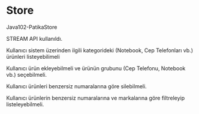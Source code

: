 # Store
Java102-PatikaStore

STREAM API kullanıldı.

Kullanıcı sistem üzerinden ilgili kategorideki (Notebook, Cep Telefonları vb.) ürünleri listeyebilimeli

Kullanıcı ürün ekleyebilmeli ve ürünün grubunu (Cep Telefonu, Notebook vb.) seçebilmeli.


Kullanıcı ürünleri benzersiz numaralarına göre silebilmeli.


Kullanıcı ürünlerin benzersiz numaralarına ve markalarına göre filtreleyip listeleyebilmeli.
